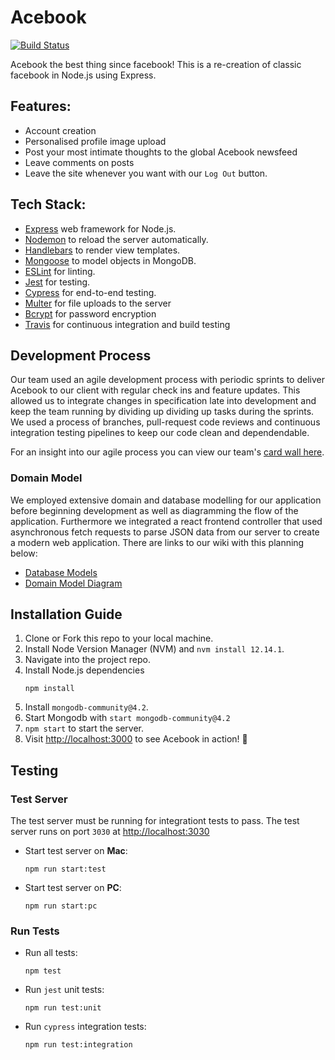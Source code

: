 # Acebook 

[![Build Status](https://travis-ci.com/edmond-b/acebook-NO-de-Problem.svg?branch=master)](https://travis-ci.com/edmond-b/acebook-NO-de-Problem)

Acebook the best thing since facebook! This is a re-creation of classic facebook in Node.js using Express.

## Features:

- Account creation
- Personalised profile image upload
- Post your most intimate thoughts to the global Acebook newsfeed
- Leave comments on posts
- Leave the site whenever you want with our `Log Out` button.

## Tech Stack:

- [Express](https://expressjs.com/) web framework for Node.js.
- [Nodemon](https://nodemon.io/) to reload the server automatically.
- [Handlebars](https://handlebarsjs.com/) to render view templates.
- [Mongoose](https://mongoosejs.com) to model objects in MongoDB.
- [ESLint](https://eslint.org) for linting.
- [Jest](https://jestjs.io/) for testing.
- [Cypress](https://www.cypress.io/) for end-to-end testing.
- [Multer](https://www.npmjs.com/package/multer) for file uploads to the server
- [Bcrypt](https://www.npmjs.com/package/bcrypt) for password encryption
- [Travis](https://travis-ci.org) for continuous integration and build testing

## Development Process

Our team used an agile development process with periodic sprints to deliver Acebook to our client with regular check ins and feature updates. This allowed us to integrate changes in specification late into development and keep the team running by dividing up dividing up tasks during the sprints. We used a process of branches, pull-request code reviews and continuous integration testing pipelines to keep our code clean and dependendable.

For an insight into our agile process you can view our team's [card wall here](https://trello.com/b/fjC2EoVt/no-de-problem).

### Domain Model

We employed extensive domain and database modelling for our application before beginning development as well as diagramming the flow of the application. Furthermore we integrated a react frontend controller that used asynchronous fetch requests to parse JSON data from our server to create a modern web application. There are links to our wiki with this planning below:

- [Database Models]()
- [Domain Model Diagram]()

## Installation Guide

1. Clone or Fork this repo to your local machine.
2. Install Node Version Manager (NVM) and `nvm install 12.14.1`.
3. Navigate into the project repo.
4. Install Node.js dependencies
    ```
    npm install
    ```
5. Install `mongodb-community@4.2`.
6. Start Mongodb with `start mongodb-community@4.2`
7. `npm start` to start the server.
8. Visit [http://localhost:3000](http://localhost:3000) to see Acebook in action! 🤩

## Testing

### Test Server

The test server must be running for integrationt tests to pass.
The test server runs on port `3030` at [http://localhost:3030](http://localhost:3030)

- Start test server on **Mac**:
  ```
  npm run start:test
  ```

- Start test server on **PC**:
  ```
  npm run start:pc
  ```

### Run Tests

- Run all tests:
    ```
    npm test
    ```

- Run `jest` unit tests:
    ```
    npm run test:unit
    ```
- Run `cypress` integration tests:
    ```
    npm run test:integration
    ```
